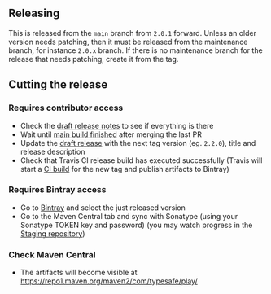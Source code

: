 ## Releasing

This is released from the `main` branch from `2.0.1` forward. Unless an older version needs patching, then it must be released from the maintenance branch, for instance `2.0.x` branch. If there is no maintenance branch for the release that needs patching, create it from the tag.

## Cutting the release

### Requires contributor access

- Check the [draft release notes](https://github.com/playframework/cachecontrol/releases) to see if everything is there
- Wait until [main build finished](https://travis-ci.com/github/playframework/cachecontrol/builds) after merging the last PR
- Update the [draft release](https://github.com/playframework/cachecontrol/releases) with the next tag version (eg. `2.2.0`), title and release description
- Check that Travis CI release build has executed successfully (Travis will start a [CI build](https://travis-ci.com/github/playframework/cachecontrol/builds) for the new tag and publish artifacts to Bintray)

### Requires Bintray access

- Go to [Bintray](https://bintray.com/playframework/maven/cachecontrol) and select the just released version
- Go to the Maven Central tab and sync with Sonatype (using your Sonatype TOKEN key and password) (you may watch progress in the [Staging repository](https://oss.sonatype.org/#stagingRepositories))

### Check Maven Central

- The artifacts will become visible at https://repo1.maven.org/maven2/com/typesafe/play/ 

